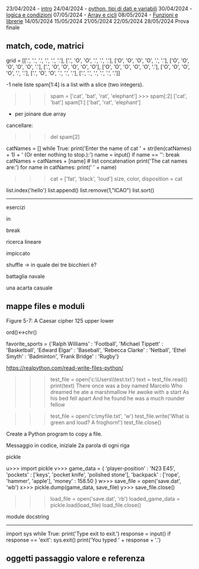 23/04/2024 - [intro](intro.md)
24/04/2024 - [python, tipi di dati e variabili](python-variabili.md)
30/04/2024 - [logica e condizioni](condizioni-cicli.md)
07/05/2024 - [Array e cicli](array-cicli.md)
08/05/2024 - [Funzioni e librerie](array-cicli.md)
14/05/2024
15/05/2024
21/05/2024
22/05/2024
28/05/2024	Prova finale

## match, code, matrici

grid = [['.', '.', '.', '.', '.', '.'],
        ['.', 'O', 'O', '.', '.', '.'],
        ['O', 'O', 'O', 'O', '.', '.'],
        ['O', 'O', 'O', 'O', 'O', '.'],
        ['.', 'O', 'O', 'O', 'O', 'O'],
        ['O', 'O', 'O', 'O', 'O', '.'],
        ['O', 'O', 'O', 'O', '.', '.'],
        ['.', 'O', 'O', '.', '.', '.'],
        ['.', '.', '.', '.', '.', '.']]

-1 nele liste
spam[1:4] is a list with a slice (two integers).

>>> spam = ['cat', 'bat', 'rat', 'elephant'] >>> spam[:2]
['cat', 'bat']
>>> spam[1:]
['bat', 'rat', 'elephant']

+ per joinare due array

cancellare:
>>> del spam[2]

catNames = []
while True:
    print('Enter the name of cat ' + str(len(catNames) + 1) +
      ' (Or enter nothing to stop.):')
    name = input()
    if name == '':
        break
    catNames = catNames + [name]  # list concatenation
print('The cat names are:')
for name in catNames:
    print('  ' + name)

>>> cat = ['fat', 'black', 'loud']
 >>> size, color, disposition = cat

list.index('hello')
list.append()
list.remove(1,"ICAO")
list.sort()



----


esercizi

in

break

ricerca lineare

impiccato

shuffle -> in quale dei tre bicchieri è?

battaglia navale

una acarta casuale




## mappe files e moduli

Figure 5-7: A Caesar cipher 125
upper
lower

ord()<->chr()

favorite_sports = {'Ralph Williams' : 'Football',
                                 'Michael Tippett' : 'Basketball',
                                 'Edward Elgar' : 'Baseball',
                                 'Rebecca Clarke' : 'Netball',
                                 'Ethel Smyth' : 'Badminton',
                                 'Frank Bridge' : 'Rugby'}

https://realpython.com/read-write-files-python/
                                 
>>> test_file = open('c:\\Users\\<your username>\\test.txt')
>>> text = test_file.read()
>>> print(text)
There once was a boy named Marcelo
Who dreamed he ate a marshmallow
He awoke with a start
As his bed fell apart
And he found he was a much rounder fellow

>>> test_file = open('c:\\myfile.txt', 'w')
>>> test_file.write('What is green and loud? A froghorn!')
>>> test_file.close()


Create a Python program to copy a file.

Messaggio in codice, iniziale 2a parola di ogni riga

pickle

u>>> import pickle v>>> game_data = {
                'player-position' : 'N23 E45',
                'pockets' : ['keys', 'pocket knife', 'polished stone'],
                'backpack' : ['rope', 'hammer', 'apple'],
                'money' : 158.50
                }
w>>> save_file = open('save.dat', 'wb')
x>>> pickle.dump(game_data, save_file)
y>>> save_file.close()


>>> load_file = open('save.dat', 'rb')
>>> loaded_game_data = pickle.load(load_file)
>>> load_file.close()


module
docstring



---

import sys
             while True:
                 print('Type exit to exit.')
                 response = input()
                 if response == 'exit':
                     sys.exit()
                 print('You typed ' + response + '.')

## oggetti passaggio valore e referenza